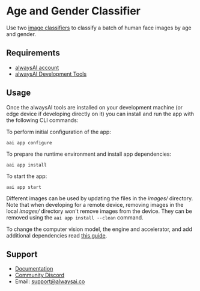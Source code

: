 # Age and Gender Classifier
Use two [image classifiers](https://alwaysai.co/docs/application_development/core_computer_vision_services.html#image-classification) to classify a batch of human face images by age and gender.

## Requirements
* [alwaysAI account](https://alwaysai.co/auth?register=true)
* [alwaysAI Development Tools](https://alwaysai.co/docs/get_started/development_computer_setup.html)

## Usage
Once the alwaysAI tools are installed on your development machine (or edge device if developing directly on it) you can install and run the app with the following CLI commands:

To perform initial configuration of the app:
```
aai app configure
```

To prepare the runtime environment and install app dependencies:
```
aai app install
```

To start the app:
```
aai app start
```

Different images can be used by updating the files in the *images/* directory. Note that when developing for a remote device, removing images in the local *images/* directory won't remove images from the device. They can be removed using the `aai app install --clean` command.

To change the computer vision model, the engine and accelerator, and add additional dependencies read [this guide](https://alwaysai.co/docs/application_development/configuration_and_packaging.html).

## Support
* [Documentation](https://alwaysai.co/docs/)
* [Community Discord](https://discord.gg/z3t9pea)
* Email: support@alwaysai.co